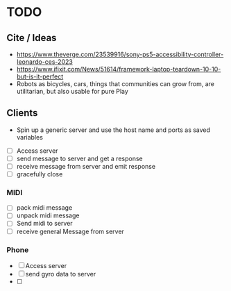 # TODO

## Cite / Ideas
- https://www.theverge.com/23539916/sony-ps5-accessibility-controller-leonardo-ces-2023
- https://www.ifixit.com/News/51614/framework-laptop-teardown-10-10-but-is-it-perfect
- Robots as bicycles, cars, things that communities can grow from, are utilitarian, but also usable for pure Play

## Clients
- Spin up a generic server and use the host name and ports as saved variables
- [ ] Access server
- [ ] send message to server and get a response
- [ ]  receive message from server and emit response
- [ ]  gracefully close

### MIDI

- [ ] pack midi message
- [ ] unpack midi message
- [ ] Send midi to server
- [ ] receive general Message from server

### Phone
- [ ] Access server
- [ ] send gyro data to server
- [ ] 